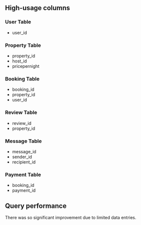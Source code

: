 ## High-usage columns

### User Table
* user_id

### Property Table
* property_id
* host_id
* pricepernight

### Booking Table
* booking_id
* property_id
* user_id

### Review Table
* review_id
* property_id

### Message Table
* message_id
* sender_id
* recipient_id

### Payment Table
* booking_id
* payment_id


## Query performance
There was so significant improvement due to limited data entries.
